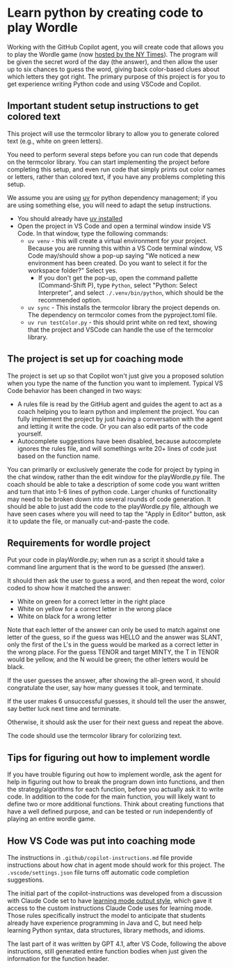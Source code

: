 
# Learn python by creating code to play Wordle

Working with the GitHub Copilot agent, you will create code that allows you to play the Wordle game (now [hosted by the NY Times](https://www.nytimes.com/games/wordle/index.html)). The program will be given the secret word of the day (the answer), and then allow the user up to six chances to guess the word, giving back color-based clues about which letters they got right.
The primary purpose of this project is for you to get experience writing Python code and using VSCode and Copilot.

## Important student setup instructions to get colored text

This project will use the termcolor library to allow you to generate colored text (e.g., white on green letters).

You need to perform several steps before you can run code that depends on the termcolor library. You can start implementing the project before completing this setup, and even run code that simply prints out color names or letters, rather than colored text, if you have any problems completing this setup.

We assume you are using [uv](https://docs.astral.sh/uv/) for python dependency management; if you are using something else, you will need to adapt the setup instructions.

* You should already have [uv installed](https://docs.astral.sh/uv/getting-started/installation/)
* Open the project in VS Code and open a terminal window inside VS Code. In that window, type the following commands:
  * `uv venv` - this will create a virtual environment for your project. Because you are running this within a VS Code terminal window, VS Code may/should show a pop-up saying "We noticed a new environment has been created. Do you want to select it for the workspace folder?" Select yes.
    * If you don't get the pop-up, open the command pallette (Command-Shift P), type `Python`, select "Python: Select Interpreter", and select `./.venv/bin/python`, which should be the recommended option.
  * `uv sync` - This installs the termcolor library the project depends on. The dependency on termcolor comes from the pyproject.toml file.
  * `uv run testColor.py` - this should print white on red text, showing that the project and VSCode can handle the use of the termcolor library.

## The project is set up for coaching mode

The project is set up so that Copilot won't just give you a proposed solution when you type the name of the function you want to implement. Typical VS Code behavior has been changed in two ways:

* A rules file is read by the GitHub agent and guides the agent to act as a coach helping you to learn python and implement the project. You can fully implement the project by just having a conversation with the agent and letting it write the code. Or you can also edit parts of the code yourself.
* Autocomplete suggestions have been disabled, because autocomplete ignores the rules file, and will somethings write 20+ lines of code just based on the function name.

You can primarily or exclusively generate the code for project by typing in the chat window, rather than the edit window for the playWordle.py file. The coach should be able to take a description of some code you want written and turn that into 1-6 lines of python code. Larger chunks of functionality may need to be broken down into several rounds of code generation. It should be able to just add the code to the playWordle.py file, although we have seen cases where you will need to tap the "Apply in Editor" button, ask it to update the file, or manually cut-and-paste the code.

## Requirements for wordle project

Put your code in playWordle.py; when run as a script it should take a command line argument that is the word to be guessed (the answer).

It should then ask the user to guess a word, and then repeat the word, color coded to show how it matched the answer:

* White on green for a correct letter in the right place
* White on yellow for a correct letter in the wrong place
* White on black for a wrong letter

Note that each letter of the answer can only be used to match against one letter of the guess, so if the guess was HELLO and the answer was SLANT, only the first of the L's in the guess would be marked as a correct letter in the wrong place. For the guess TENOR and target MINTY, the T in TENOR would be yellow, and the N would be green; the other letters would be black.

If the user guesses the answer, after showing the all-green word, it should congratulate the user, say how many guesses it took, and terminate.

If the user makes 6 unsuccessful guesses, it should tell the user the answer, say better luck next time and terminate.

Otherwise, it should ask the user for their next guess and repeat the above.

The code should use the termcolor library for colorizing text.

## Tips for figuring out how to implement wordle

If you have trouble figuring out how to implement wordle, ask the agent for help in figuring out how to break the program down into functions, and then the strategy/algorithms for each function, before you actually ask it to write code.  In addition to the code for the main function, you will likely want to define two or more additional functions. Think about creating functions that have a well defined purpose, and can be tested or run independently of playing an entire wordle game.

## How VS Code was put into coaching mode

The instructions in `.github/copilot-instructions.md` file provide instructions about how chat in agent mode should work for this project. The `.vscode/settings.json` file turns off automatic code completion suggestions.

The initial part of the copilot-instructions was developed from a discussion with Claude Code set to have [learning mode output style](https://docs.anthropic.com/en/docs/claude-code/output-styles), which gave it access to the custom instructions Claude Code uses for learning mode. Those rules specifically instruct the model to anticipate that students already have experience programming in Java and C, but need help learning Python syntax, data structures, library methods, and idioms.

The last part of it was written by GPT 4.1, after VS Code, following the above  instructions, still generated entire function bodies when just given the information for the function header.
